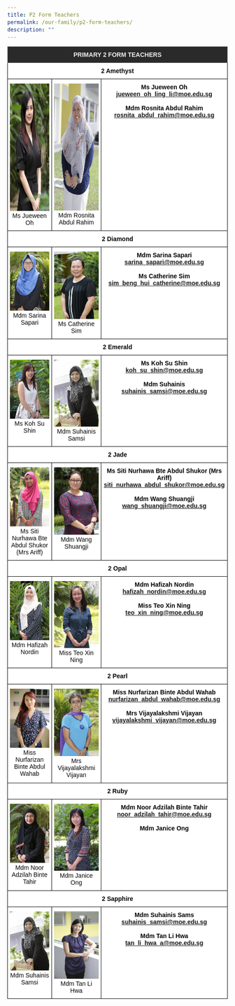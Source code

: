 ```yaml
---
title: P2 Form Teachers
permalink: /our-family/p2-form-teachers/
description: ""
---
```

<style type="text/css">
.tg  {border-collapse:collapse;border-spacing:0;}
.tg td{border-color:black;border-style:solid;border-width:1px;font-family:Arial, sans-serif;font-size:14px;
  overflow:hidden;padding:10px 5px;word-break:normal;}
.tg th{border-color:black;border-style:solid;border-width:1px;font-family:Arial, sans-serif;font-size:14px;
  font-weight:normal;overflow:hidden;padding:10px 5px;word-break:normal;}
.tg .tg-8zvm{background-color:#2A2A2A;border-color:inherit;color:#EEE;font-weight:bold;text-align:center;vertical-align:middle}
.tg .tg-qn16{background-color:#FFF;color:#050505;font-weight:bold;text-align:center;vertical-align:top}
.tg .tg-v9jf{background-color:#FFF;color:#050505;text-align:center;vertical-align:top}
</style>
<table class="tg">
<thead>
  <tr>
    <th class="tg-8zvm" colspan="3"><span style="color:#EEE;background-color:#2A2A2A">PRIMARY 2 FORM TEACHERS</span></th>
  </tr>
</thead>
<tbody>
  <tr>
    <td class="tg-qn16" colspan="3"><strong> 2 Amethyst</strong></td>
  </tr>
  <tr>
    <td class="tg-v9jf"><img src="/images/Ms Oh Ling Li Jueween.jpeg" alt="Ms Oh Ling Li Jueween.jpeg" width="196" height="291">Ms Jueween Oh<br></td>
    <td class="tg-v9jf"><img src="/images/Ms Rosnita Abdul Rahim.jpeg" alt="Ms Rosnita Abdul Rahim.JPEG" width="195" height="290">Mdm Rosnita Abdul Rahim</td>
    <td class="tg-qn16"><strong> Ms Jueween Oh</strong><br><a href="mailto:jueween_oh_ling_li@moe.edu.sg">jueween_oh_ling_li@moe.edu.sg</a><br><br><strong>Mdm Rosnita Abdul Rahim</strong><br><a href="mailto:rosnita_abdul_rahim@moe.edu.sg">rosnita_abdul_rahim@moe.edu.sg</a></td>
  </tr>
  <tr>
    <td class="tg-qn16" colspan="3"><strong>2 Diamond</strong></td>
  </tr>
  <tr>
    <td class="tg-v9jf"><img src="/images/Mdm Sarina Sapari.jpeg" alt="Mdm Sarina Sapari.jpeg" width="196">Mdm Sarina Sapari</td>
    <td class="tg-v9jf"><img src="/images/Ms Sim Beng Hui Catherine.jpeg" alt="Ms Sim Beng Hui Catherine.JPEG" width="195">Ms Catherine Sim<br></td>
    <td class="tg-qn16"> <strong>Mdm Sarina Sapari</strong><br><a href="mailto:sarina_sapari@moe.edu.sg">sarina_sapari@moe.edu.sg</a><br><br><strong>Ms Catherine Sim</strong><br><a href="mailto:sim_beng_hui_catherine@moe.edu.sg">sim_beng_hui_catherine@moe.edu.sg</a></td>
  </tr>
  <tr>
    <td class="tg-qn16" colspan="3"><strong> 2 Emerald </strong></td>
  </tr>
  <tr>
    <td class="tg-v9jf"><img src="/images/Ms Koh Su Shin.jpeg" alt="Ms Koh Su Shin.jpeg" width="196">Ms Koh Su Shin</td>
    <td class="tg-v9jf"><img src="/images/Mdm Suhainis Samsi.jpeg" alt="Mdm Suhainis Samsi.JPEG" width="195">Mdm Suhainis Samsi </td>
    <td class="tg-qn16"><strong>Ms Koh Su Shin</strong><br><a href="mailto:koh_su_shin@moe.edu.sg">koh_su_shin@moe.edu.sg</a><br><br><strong>Mdm Suhainis</strong><br><a href="mailto:suhainis_samsi@moe.edu.sg">suhainis_samsi@moe.edu.sg</a></td>
  </tr>
  <tr>
    <td class="tg-qn16" colspan="3"> <strong> 2 Jade </strong>  </td>
  </tr>
  <tr>
    <td class="tg-v9jf"><img src="/images/Mrs Ariff-Siti Nurhawa.jpg" alt="Mrs Ariff-Siti Nurhawa.JPG" width="196">Ms Siti Nurhawa Bte Abdul Shukor (Mrs Ariff)<br></td>
    <td class="tg-v9jf"><img src="images/Mdm Wang Shuang Ji.jpeg" alt="Mdm Wang Shuangji.jpg" width="195">Mdm Wang Shuangji </td>
    <td class="tg-qn16"><strong>Ms Siti Nurhawa Bte Abdul Shukor (Mrs Ariff)</strong><br><a href="mailto:siti_nurhawa_abdul_shukor@moe.edu.sg">siti_nurhawa_abdul_shukor@moe.edu.sg</a><br><br><strong>Mdm Wang Shuangji</strong><br><a href="mailto:wang_shuangji@moe.edu.sg">wang_shuangji@moe.edu.sg</a> </td>
  </tr>
  <tr>
    <td class="tg-qn16" colspan="3">  <strong> 2 Opal </strong> </td>
  </tr>
  <tr>
    <td class="tg-v9jf"><img src="/images/Mdm Hafizah Binte Nordin.jpeg" alt="Mdm Hafizah Binte Nordin.JPEG" width="196">Mdm Hafizah Nordin</td>
    <td class="tg-v9jf"><img src="images/Ms Teo Xin Ning.jpeg" alt="Ms Teo Xin Ning.jpeg" width="195">Miss Teo Xin Ning</td>
    <td class="tg-qn16"><strong>Mdm Hafizah Nordin</strong><br><a href="mailto:hafizah_nordin@moe.edu.sg">hafizah_nordin@moe.edu.sg</a><br><br><strong>Miss Teo Xin Ning</strong><br><a href="mailto:teo_xin_ning@moe.edu.sg ">teo_xin_ning@moe.edu.sg </a></td>
  </tr>
  <tr>
    <td class="tg-qn16" colspan="3"> <strong>  2 Pearl </strong> </td>
  </tr>
  <tr>
    <td class="tg-v9jf"><img src="/images/farizan.jpg" alt="farizan.JPG" width="196">Miss Nurfarizan Binte Abdul Wahab</td>
    <td class="tg-v9jf"><img src="/images/Mrs Vijayalakshmi Vijayan.jpg" alt="Mrs Vijayalakshmi Vijayan.JPG" width="195">Mrs Vijayalakshmi Vijayan</td>
    <td class="tg-qn16"><strong>Miss Nurfarizan Binte Abdul Wahab</strong><br><a href="mailto:nurfarizan_abdul_wahab@moe.edu.sg">nurfarizan_abdul_wahab@moe.edu.sg</a> <br><br><strong>Mrs Vijayalakshmi Vijayan</strong><br><a href="mailto:vijayalakshmi_vijayan@moe.edu.sg">vijayalakshmi_vijayan@moe.edu.sg</a></td>
  </tr>
  <tr>
    <td class="tg-qn16" colspan="3"> <strong>  2 Ruby </strong> </td>
  </tr>
  <tr>
    <td class="tg-v9jf"><img src="/images/Mdm Noor Adzilah Binte Tahir.jpeg" alt="Mdm Noor Adzilah Binte Tahir.JPEG" width="196">Mdm Noor Adzilah Binte Tahir </td>
    <td class="tg-v9jf"><img src="/images/Mdm Janice Ong.jpg" alt="Mdm Janice Ong.JPG" width="195">Mdm Janice Ong</td>
    <td class="tg-qn16"><strong>Mdm Noor Adzilah Binte Tahir</strong><br><a href="mailto:noor_adzilah_tahir@moe.edu.sg">noor_adzilah_tahir@moe.edu.sg</a><br><br><strong>Mdm Janice Ong</strong><br> </td>
  </tr>
  <tr>
    <td class="tg-qn16" colspan="3">  <strong> 2 Sapphire </strong> </td>
  </tr>
  <tr>
    <td class="tg-v9jf"><img src="/images/Mdm%20Suhainis%20Samsi.jpg" alt="Mdm Suhainis Samsi.JPG" width="196">Mdm Suhainis Samsi</td>
    <td class="tg-v9jf"><img src="/images/Ms%20Tan%20Li%20Hwa.jpg" alt="Ms Tan Li Hwa.jpg" width="195">Mdm Tan Li Hwa</td>
    <td class="tg-qn16"><strong>Mdm Suhainis Sams</strong><br><a href="mailto:suhainis_samsi@moe.edu.sg">suhainis_samsi@moe.edu.sg</a><br><br><strong>Mdm Tan Li Hwa</strong><br><a href="mailto:tan_li_hwa_a@moe.edu.sg">tan_li_hwa_a@moe.edu.sg</a></td>
  </tr>
</tbody>
</table>